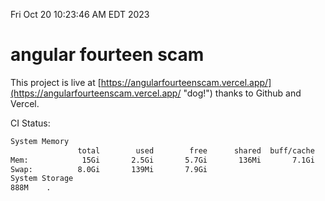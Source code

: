 Fri Oct 20 10:23:46 AM EDT 2023

# angular fourteen scam


This project is live at [https://angularfourteenscam.vercel.app/](https://angularfourteenscam.vercel.app/ "dog!") thanks to Github and Vercel.

CI Status: 

```bash
System Memory
               total        used        free      shared  buff/cache   available
Mem:            15Gi       2.5Gi       5.7Gi       136Mi       7.1Gi        12Gi
Swap:          8.0Gi       139Mi       7.9Gi
System Storage
888M	.
```
